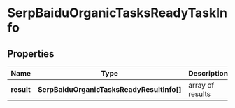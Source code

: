 # SerpBaiduOrganicTasksReadyTaskInfo

## Properties

| Name | Type | Description | Notes |
|------------ | ------------- | ------------- | -------------|
**result** | **SerpBaiduOrganicTasksReadyResultInfo[]** | array of results |[optional]|
